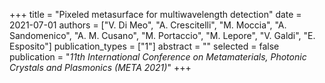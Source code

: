 +++
title = "Pixeled metasurface for multiwavelength detection"
date = 2021-07-01
authors = ["V. Di Meo", "A. Crescitelli", "M. Moccia", "A. Sandomenico", "A. M. Cusano", "M. Portaccio", "M. Lepore", "V. Galdi", "E. Esposito"]
publication_types = ["1"]
abstract = ""
selected = false
publication = "*11th International Conference on Metamaterials, Photonic Crystals and Plasmonics (META 2021)*"
+++

